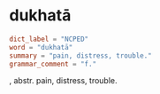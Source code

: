 # dukhatā

``` toml
dict_label = "NCPED"
word = "dukhatā"
summary = "pain, distress, trouble."
grammar_comment = "f."
```

, abstr. pain, distress, trouble.

